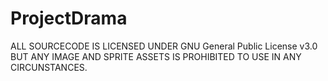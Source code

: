 # ProjectDrama

ALL SOURCECODE IS LICENSED UNDER GNU General Public License v3.0 BUT ANY IMAGE AND SPRITE ASSETS IS PROHIBITED TO USE IN ANY CIRCUNSTANCES.
